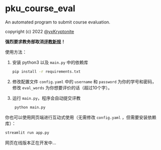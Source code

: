 # pku_course_eval
An automated program to submit course evaluation.

copyright (c) 2022 [@yxKryptonite](https://github.com/yxKryptonite)

**强烈要求教务部取消[评教新规](https://bbs.pku.edu.cn/v2/post-read.php?bid=438&threadid=18427237&page=5)！**

使用方法：
1. 安装 python3 以及 `main.py` 中的依赖库
   ```bash
   pip install -r requirements.txt
   ```

2. 修改配置文件 `config.yaml` 中的 `username` 和 `password` 为你的学号和密码，修改 `eval_words` 为你想要评价的话（超过10个字）。

3. 运行 `main.py`，程序会自动提交评教
   ```bash
    python main.py
    ```

你也可以使用网页端进行互动式使用（无需修改 `config.yaml` ，但需要安装依赖库）：
```bash
streamlit run app.py
```

网页在线版本正在开发中...
